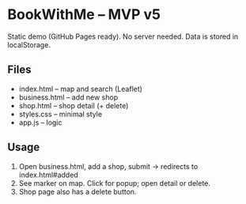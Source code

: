 # BookWithMe – MVP v5
Static demo (GitHub Pages ready). No server needed. Data is stored in localStorage.

## Files
- index.html – map and search (Leaflet)
- business.html – add new shop
- shop.html – shop detail (+ delete)
- styles.css – minimal style
- app.js – logic

## Usage
1) Open business.html, add a shop, submit → redirects to index.html#added
2) See marker on map. Click for popup; open detail or delete.
3) Shop page also has a delete button.
